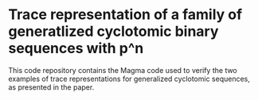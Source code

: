 # Trace representation of a family of generatlized cyclotomic binary sequences with p^n
This code repository contains the Magma code used to verify the two examples of trace representations for generalized cyclotomic sequences, as presented in the paper.
